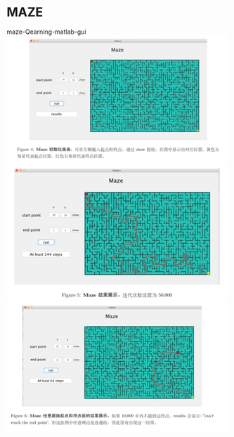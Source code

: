 # MAZE
maze-Qearning-matlab-gui
![image](https://github.com/q1zhao/Maze-Q-learning/blob/master/images/1.jpg)
![image](https://github.com/q1zhao/Maze-Q-learning/blob/master/images/2.jpg)
![image](https://github.com/q1zhao/Maze-Q-learning/blob/master/images/3.jpg)
